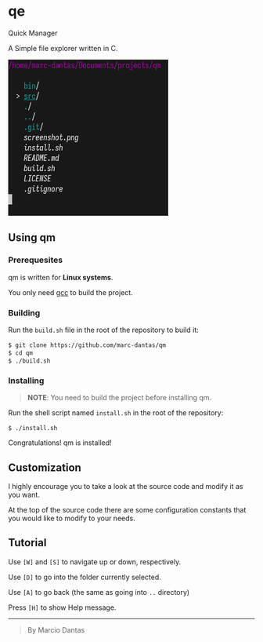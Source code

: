 # qe
Quick Manager

A Simple file explorer written in C.

![screenshot](./screenshot.png)

## Using qm

### Prerequesites
qm is written for **Linux systems**.

You only need [gcc](https://gcc.gnu.org/) to build the project.

### Building
Run the `build.sh` file in the root of the repository to build it:
```console
$ git clone https://github.com/marc-dantas/qm
$ cd qm
$ ./build.sh
```

### Installing
> **NOTE**: You need to build the project before installing qm.

Run the shell script named `install.sh` in the root of the repository:
```console
$ ./install.sh
```

Congratulations! qm is installed!

## Customization
I highly encourage you to take a look at the source code and modify it as you want.

At the top of the source code there are some configuration constants that you would like to
modify to your needs. 

## Tutorial
Use `[W]` and `[S]` to navigate up or down, respectively.

Use `[D]` to go into the folder currently selected.

Use `[A]` to go back (the same as going into `..` directory)

Press `[H]` to show Help message.

---

> By Marcio Dantas
